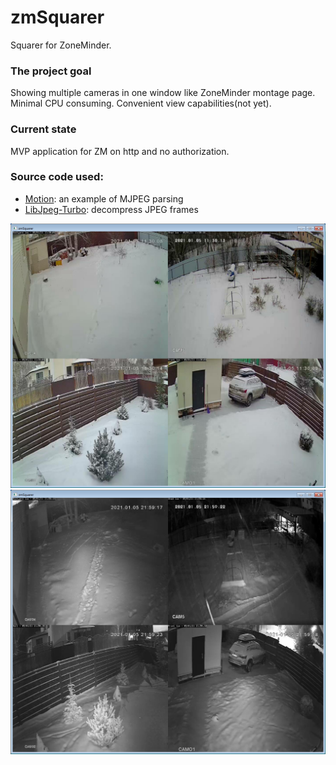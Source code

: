 # zmSquarer
Squarer for ZoneMinder. 

### The project goal
Showing multiple cameras in one window like ZoneMinder montage page. Minimal CPU consuming. Convenient view capabilities(not yet).

### Current state
MVP application for ZM on http and no authorization.

### Source code used:
* [Motion](https://github.com/Motion-Project/motion): an example of MJPEG parsing
* [LibJpeg-Turbo](https://github.com/libjpeg-turbo/libjpeg-turbo): decompress JPEG frames


![zmSquarer](images/zmSquarer.png)
![zmSquarer2](images/zmSquarer2.png)

